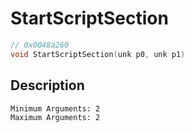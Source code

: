 # StartScriptSection
```c
// 0x0048a260
void StartScriptSection(unk p0, unk p1)
```
## Description
```
Minimum Arguments: 2
Maximum Arguments: 2
```

